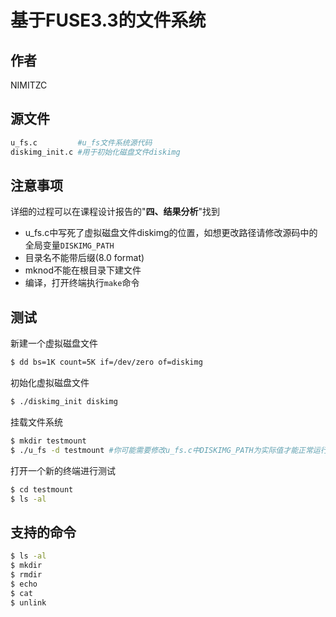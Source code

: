 # 基于FUSE3.3的文件系统
## 作者
NIMITZC

## 源文件
```bash
u_fs.c         #u_fs文件系统源代码
diskimg_init.c #用于初始化磁盘文件diskimg
```
## 注意事项
详细的过程可以在课程设计报告的"**四、结果分析**"找到
+ u_fs.c中写死了虚拟磁盘文件diskimg的位置，如想更改路径请修改源码中的全局变量`DISKIMG_PATH`
+ 目录名不能带后缀(8.0 format)
+ mknod不能在根目录下建文件
+ 编译，打开终端执行`make`命令

## 测试
新建一个虚拟磁盘文件
```bash
$ dd bs=1K count=5K if=/dev/zero of=diskimg
```

初始化虚拟磁盘文件
```bash
$ ./diskimg_init diskimg
```

挂载文件系统
```bash
$ mkdir testmount
$ ./u_fs -d testmount #你可能需要修改u_fs.c中DISKIMG_PATH为实际值才能正常运行
```

打开一个新的终端进行测试
```bash
$ cd testmount
$ ls -al
```


## 支持的命令
```bash
$ ls -al
$ mkdir
$ rmdir
$ echo
$ cat
$ unlink
```
